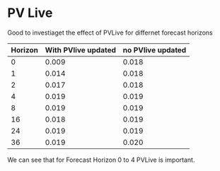 # PV Live

Good to investiaget the effect of PVLive for differnet forecast horizons

| Horizon | With PVlive updated | no PVlive updated |
|---------|---------------------|-------------------|
| 0       | 0.009               | 0.018             |
| 1       | 0.014               | 0.018             |
| 2       | 0.017               | 0.018             |
| 4       | 0.019               | 0.019             |
| 8       | 0.019               | 0.019             |
| 16      | 0.018               | 0.019             |
| 24      | 0.019               | 0.019             |
| 36      | 0.019               | 0.020             |


We can see that for Forecast Horizon 0 to 4 PVLive is important.
